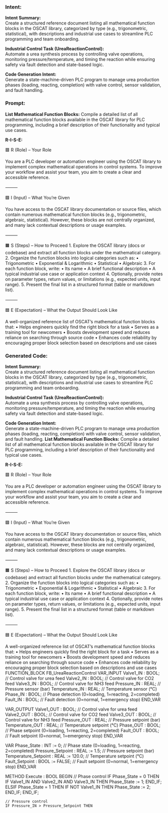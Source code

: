 ### Intent:
**Intent Summary:**  
Create a structured reference document listing all mathematical function blocks in the OSCAT library, categorized by type (e.g., trigonometric, statistical), with descriptions and industrial use cases to streamline PLC programming and team onboarding.  

**Industrial Control Task (UreaReactionControl):**  
Automate a urea synthesis process by controlling valve operations, monitoring pressure/temperature, and timing the reaction while ensuring safety via fault detection and state-based logic.  

**Code Generation Intent:**  
Generate a state-machine-driven PLC program to manage urea production phases (loading, reacting, completion) with valve control, sensor validation, and fault handling.

### Prompt:
**List Mathematical Function Blocks:**
Compile a detailed list of all mathematical function blocks available in the OSCAT library for PLC programming, including a brief description of their functionality and typical use cases.

**R-I-S-E:**

🟥 R (Role) – Your Role

You are a PLC developer or automation engineer using the OSCAT library to implement complex mathematical operations in control systems. To improve your workflow and assist your team, you aim to create a clear and accessible reference.

⸻

🟩 I (Input) – What You’re Given

You have access to the OSCAT library documentation or source files, which contain numerous mathematical function blocks (e.g., trigonometric, algebraic, statistical). However, these blocks are not centrally organized, and many lack contextual descriptions or usage examples.

⸻

🟧 S (Steps) – How to Proceed
	1.	Explore the OSCAT library (docs or codebase) and extract all function blocks under the mathematical category.
	2.	Organize the function blocks into logical categories such as:
	•	Trigonometric
	•	Exponential & Logarithmic
	•	Statistical
	•	Algebraic
	3.	For each function block, write:
	•	Its name
	•	A brief functional description
	•	A typical industrial use case or application context
	4.	Optionally, provide notes on parameter types, return values, or limitations (e.g., expected units, input range).
	5.	Present the final list in a structured format (table or markdown list).

⸻

🟦 E (Expectation) – What the Output Should Look Like

A well-organized reference list of OSCAT’s mathematical function blocks that:
	•	Helps engineers quickly find the right block for a task
	•	Serves as a training tool for newcomers
	•	Boosts development speed and reduces reliance on searching through source code
	•	Enhances code reliability by encouraging proper block selection based on descriptions and use cases

### Generated Code:
**Intent Summary:**  
Create a structured reference document listing all mathematical function blocks in the OSCAT library, categorized by type (e.g., trigonometric, statistical), with descriptions and industrial use cases to streamline PLC programming and team onboarding.  

**Industrial Control Task (UreaReactionControl):**  
Automate a urea synthesis process by controlling valve operations, monitoring pressure/temperature, and timing the reaction while ensuring safety via fault detection and state-based logic.  

**Code Generation Intent:**  
Generate a state-machine-driven PLC program to manage urea production phases (loading, reacting, completion) with valve control, sensor validation, and fault handling.
**List Mathematical Function Blocks:**
Compile a detailed list of all mathematical function blocks available in the OSCAT library for PLC programming, including a brief description of their functionality and typical use cases.

**R-I-S-E:**

🟥 R (Role) – Your Role

You are a PLC developer or automation engineer using the OSCAT library to implement complex mathematical operations in control systems. To improve your workflow and assist your team, you aim to create a clear and accessible reference.

⸻

🟩 I (Input) – What You’re Given

You have access to the OSCAT library documentation or source files, which contain numerous mathematical function blocks (e.g., trigonometric, algebraic, statistical). However, these blocks are not centrally organized, and many lack contextual descriptions or usage examples.

⸻

🟧 S (Steps) – How to Proceed
	1.	Explore the OSCAT library (docs or codebase) and extract all function blocks under the mathematical category.
	2.	Organize the function blocks into logical categories such as:
	•	Trigonometric
	•	Exponential & Logarithmic
	•	Statistical
	•	Algebraic
	3.	For each function block, write:
	•	Its name
	•	A brief functional description
	•	A typical industrial use case or application context
	4.	Optionally, provide notes on parameter types, return values, or limitations (e.g., expected units, input range).
	5.	Present the final list in a structured format (table or markdown list).

⸻

🟦 E (Expectation) – What the Output Should Look Like

A well-organized reference list of OSCAT’s mathematical function blocks that:
	•	Helps engineers quickly find the right block for a task
	•	Serves as a training tool for newcomers
	•	Boosts development speed and reduces reliance on searching through source code
	•	Enhances code reliability by encouraging proper block selection based on descriptions and use cases
FUNCTION_BLOCK FB_UreaReactionControl
VAR_INPUT
    Valve1_IN : BOOL; // Control valve for urea feed
    Valve2_IN : BOOL; // Control valve for CO2 feed
    Valve3_IN : BOOL; // Control valve for NH3 feed
    Pressure_IN : REAL; // Pressure sensor (bar)
    Temperature_IN : REAL; // Temperature sensor (°C)
    Phase_IN : BOOL; // Phase detection (0=loading, 1=reacting, 2=completed)
    Fault_IN : BOOL; // Fault detection (0=normal, 1=emergency stop)
END_VAR

VAR_OUTPUT
    Valve1_OUT : BOOL; // Control valve for urea feed
    Valve2_OUT : BOOL; // Control valve for CO2 feed
    Valve3_OUT : BOOL; // Control valve for NH3 feed
    Pressure_OUT : REAL; // Pressure setpoint (bar)
    Temperature_OUT : REAL; // Temperature setpoint (°C)
    Phase_OUT : BOOL; // Phase setpoint (0=loading, 1=reacting, 2=completed)
    Fault_OUT : BOOL; // Fault setpoint (0=normal, 1=emergency stop)
END_VAR

VAR
    Phase_State : INT := 0; // Phase state (0=loading, 1=reacting, 2=completed)
    Pressure_Setpoint : REAL := 1.5; // Pressure setpoint (bar)
    Temperature_Setpoint : REAL := 120.0; // Temperature setpoint (°C)
    Fault_Setpoint : BOOL := FALSE; // Fault setpoint (0=normal, 1=emergency stop)
END_VAR

METHOD Execute : BOOL
BEGIN
    // Phase control
    IF Phase_State = 0 THEN
        IF Valve1_IN AND Valve2_IN AND Valve3_IN THEN
            Phase_State := 1;
        END_IF;
    ELSIF Phase_State = 1 THEN
        IF NOT Valve1_IN THEN
            Phase_State := 2;
        END_IF;
    END_IF;

    // Pressure control
    IF Pressure_IN > Pressure_Setpoint THEN
